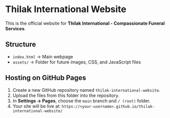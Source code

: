# Thilak International Website

This is the official website for **Thilak International - Compassionate Funeral Services**.

## Structure
- `index.html` → Main webpage
- `assets/` → Folder for future images, CSS, and JavaScript files

## Hosting on GitHub Pages
1. Create a new GitHub repository named `thilak-international-website`.
2. Upload the files from this folder into the repository.
3. In **Settings → Pages**, choose the `main` branch and `/ (root)` folder.
4. Your site will be live at: `https://<your-username>.github.io/thilak-international-website/`
